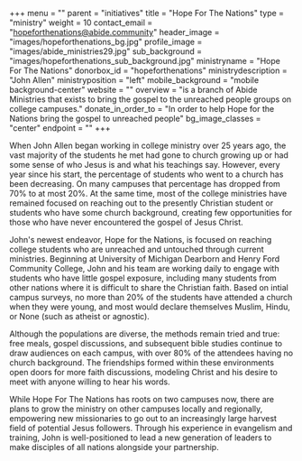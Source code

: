 +++
menu = ""
parent = "initiatives"
title = "Hope For The Nations"
type = "ministry"
weight = 10
contact_email = "hopeforthenations@abide.community"
header_image = "images/hopeforthenations_bg.jpg"
profile_image = "images/abide_ministries29.jpg"
sub_background = "images/hopeforthenations_sub_background.jpg"
ministryname = "Hope For The Nations"
donorbox_id = "hopeforthenations"
ministrydescription = "John Allen"
ministryposition = "left"
mobile_background = "mobile background-center"
website = ""
overview = "is a branch of Abide Ministries that exists to bring the gospel to the unreached people groups on college campuses."
donate_in_order_to = "In order to help Hope for the Nations bring the gospel to unreached people"
bg_image_classes = "center"
endpoint = ""
+++

When John Allen began working in college ministry over 25 years ago, the vast majority of the students he met had gone to church growing up or had some sense of who Jesus is and what his teachings say. However, every year since his start, the percentage of students who went to a church has been decreasing. On many campuses that percentage has dropped from 70% to at most 20%. At the same time, most of the college ministries have remained focused on reaching out to the presently Christian student or students who have some church background, creating few opportunities for those who have never encountered the gospel of Jesus Christ.

John's newest endeavor, Hope for the Nations, is focused on reaching college students who are unreached and untouched through current  ministries. Beginning at University of Michigan Dearborn and Henry Ford Community College, John and his team are working daily to engage with students who have little gospel exposure, including many students from other nations where it is difficult to share the Christian faith. Based on intial campus surveys, no more than 20% of the students have attended a church when they were young, and most would declare themselves Muslim, Hindu, or None (such as atheist or agnostic). 

Although the populations are diverse, the methods remain tried and true: free meals, gospel discussions, and subsequent bible studies continue to draw audiences on each campus, with over 80% of the attendees having no church background. The friendships formed within these environments open doors for more faith discussions, modeling Christ and his desire to meet with anyone willing to hear his words. 

While Hope For The Nations has roots on two campuses now, there are plans to grow the ministry on other campuses locally and regionally, empowering new missionaries to go out to an increasingly large harvest field of potential Jesus followers.  Through his experience in evangelism and training, John is well-positioned to lead a new generation of leaders to make disciples of all nations alongside your partnership.